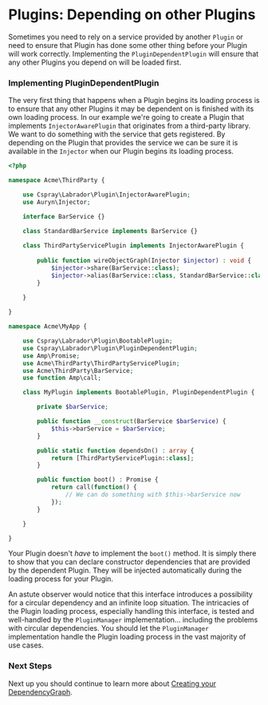 # Plugins: Depending on other Plugins

Sometimes you need to rely on a service provided by another `Plugin` or need to ensure that Plugin has done some other 
thing before your Plugin will work correctly. Implementing the `PluginDependentPlugin` will ensure that any other 
Plugins you depend on will be loaded first.

### Implementing PluginDependentPlugin

The very first thing that happens when a Plugin begins its loading process is to ensure that any other Plugins it may be 
dependent on is finished with its own loading process. In our example we're going to create a Plugin that implements 
`InjectorAwarePlugin` that originates from a third-party library. We want to do something with the service that gets 
registered. By depending on the Plugin that provides the service we can be sure it is available in the `Injector` when 
our Plugin begins its loading process.

```php
<?php

namespace Acme\ThirdParty {

    use Cspray\Labrador\Plugin\InjectorAwarePlugin;
    use Auryn\Injector;

    interface BarService {}

    class StandardBarService implements BarService {}
    
    class ThirdPartyServicePlugin implements InjectorAwarePlugin {
    
        public function wireObjectGraph(Injector $injector) : void {
            $injector->share(BarService::class);
            $injector->alias(BarService::class, StandardBarService::class);
        }
    
    }

}

namespace Acme\MyApp {

    use Cspray\Labrador\Plugin\BootablePlugin;
    use Cspray\Labrador\Plugin\PluginDependentPlugin;
    use Amp\Promise;
    use Acme\ThirdParty\ThirdPartyServicePlugin;
    use Acme\ThirdParty\BarService;
    use function Amp\call;

    class MyPlugin implements BootablePlugin, PluginDependentPlugin {

        private $barService;

        public function __construct(BarService $barService) {
            $this->barService = $barService; 
        }

        public static function dependsOn() : array {
            return [ThirdPartyServicePlugin::class];
        }

        public function boot() : Promise {
            return call(function() {
                // We can do something with $this->barService now
            });
        }

    }

}
```

Your Plugin doesn't _have_ to implement the `boot()` method. It is simply there to show that you can declare constructor 
dependencies that are provided by the dependent Plugin. They will be injected automatically during the loading process 
for your Plugin.

An astute observer would notice that this interface introduces a possibility for a circular dependency and an infinite 
loop situation. The intricacies of the Plugin loading process, especially handling this interface, is tested and 
well-handled by the `PluginManager` implementation... including the problems with circular dependencies. You should let 
the `PluginManager` implementation handle the Plugin loading process in the vast majority of use cases.

### Next Steps

Next up you should continue to learn more about [Creating your DependencyGraph][creating-your-dependencygraph].

[creating-your-dependencygraph]: /docs/core/how-tos/creating-your-dependency-graph
